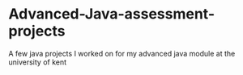 # Advanced-Java-assessment-projects
A few java projects I worked on for my advanced java module at the university of kent
